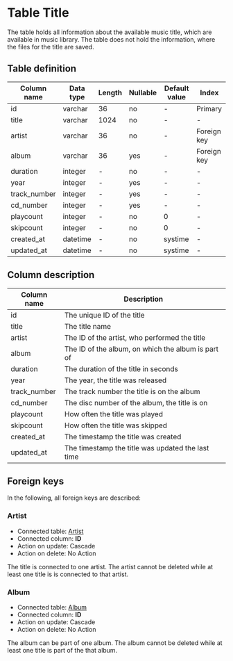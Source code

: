 # Table Title

The table holds all information about the available music title, which are available in music library. The table does not hold the information, where the files for the title are saved.


## Table definition

| Column name | Data type | Length | Nullable | Default value | Index |
| --- | --- | --- | --- | --- | --- |
| id | varchar | 36 | no | - | Primary |
| title | varchar | 1024 | no | - | - |
| artist | varchar | 36 | no | - | Foreign key |
| album | varchar | 36 | yes | - | Foreign key |
| duration | integer | - | no | - | - |
| year | integer | - | yes  | - | - |
| track_number | integer | - | yes | - | - |
| cd_number | integer | - | yes | - | - |
| playcount | integer | - | no | 0 | - |
| skipcount | integer | - | no | 0 | - |
| created_at | datetime | - | no | systime | - |
| updated_at | datetime | - | no | systime | - |


## Column description

| Column name | Description |
| --- | --- | 
| id | The unique ID of the title |
| title | The title name |
| artist | The ID of the artist, who performed the title |
| album | The ID of the album, on which the album is part of |
| duration | The duration of the title in seconds |
| year | The year, the title was released |
| track_number | The track number the title is on the album |
| cd_number | The disc number of the album, the title is on |
| playcount | How often the title was played |
| skipcount | How often the title was skipped |
| created_at | The timestamp the title was created |
| updated_at | The timestamp the title was updated the last time |


## Foreign keys

 In the following, all foreign keys are described:

### Artist

* Connected table: [Artist](./artist.md)
* Connected column: **ID**
* Action on update: Cascade
* Action on delete: No Action

The title is connected to one artist. The artist cannot be deleted while at least one title is is connected to that artist.

### Album

* Connected table: [Album](./album.md)
* Connected column: **ID**
* Action on update: Cascade
* Action on delete:  No Action

The album can be part of one album. The album cannot be deleted while at least one title is part of the that album.
